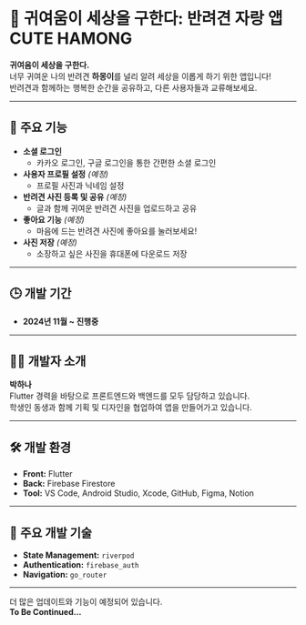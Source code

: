 # 🐶 귀여움이 세상을 구한다: 반려견 자랑 앱 CUTE HAMONG

**귀여움이 세상을 구한다.**  
너무 귀여운 나의 반려견 **하몽이**를 널리 알려 세상을 이롭게 하기 위한 앱입니다!  
반려견과 함께하는 행복한 순간을 공유하고, 다른 사용자들과 교류해보세요.

---

## 📱 주요 기능

- **소셜 로그인**  
  - 카카오 로그인, 구글 로그인을 통한 간편한 소셜 로그인
- **사용자 프로필 설정** *(예정)*  
  - 프로필 사진과 닉네임 설정
- **반려견 사진 등록 및 공유** *(예정)*  
  - 글과 함께 귀여운 반려견 사진을 업로드하고 공유
- **좋아요 기능** *(예정)*  
  - 마음에 드는 반려견 사진에 좋아요를 눌러보세요!
- **사진 저장** *(예정)*  
  - 소장하고 싶은 사진을 휴대폰에 다운로드 저장

---

## 🕒 개발 기간
- **2024년 11월 ~ 진행중**

---

## 👩‍💻 개발자 소개

**박하나**  
Flutter 경력을 바탕으로 프론트엔드와 백엔드를 모두 담당하고 있습니다.  
학생인 동생과 함께 기획 및 디자인을 협업하여 앱을 만들어가고 있습니다.

---

## 🛠 개발 환경

- **Front:** Flutter  
- **Back:** Firebase Firestore  
- **Tool:** VS Code, Android Studio, Xcode, GitHub, Figma, Notion  

---

## 🚀 주요 개발 기술

- **State Management:** `riverpod`  
- **Authentication:** `firebase_auth`  
- **Navigation:** `go_router`  

---

더 많은 업데이트와 기능이 예정되어 있습니다.  
**To Be Continued...**

